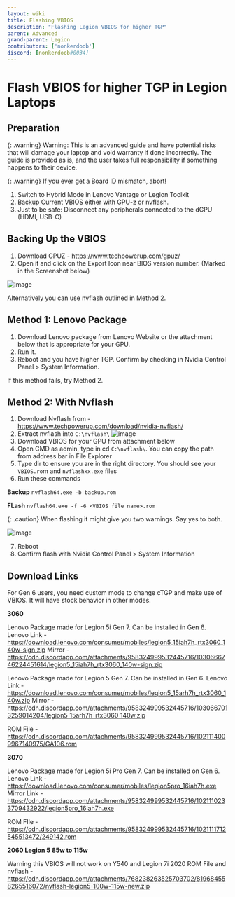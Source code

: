 ```yaml
---
layout: wiki
title: Flashing VBIOS
description: "Flashing Legion VBIOS for higher TGP"
parent: Advanced
grand-parent: Legion
contributors: ['nonkerdoob'] 
discord: [nonkerdoob#0034] 
---
```


# Flash VBIOS for higher TGP in Legion Laptops

## Preparation

{: .warning}
Warning: This is an advanced guide and have potential risks that will damage your laptop and void warranty if done incorrectly. The guide is provided as is, and the user takes full responsibility if something happens to their device.

{: .warning}
If you ever get a Board ID mismatch, abort!

1. Switch to Hybrid Mode in Lenovo Vantage or Legion Toolkit
2. Backup Current VBIOS either with GPU-z or nvflash.
3. Just to be safe: Disconnect any peripherals connected to the dGPU (HDMI, USB-C)

## Backing Up the VBIOS

1. Download GPUZ - https://www.techpowerup.com/gpuz/
2. Open it and click on the Export Icon near BIOS version number. (Marked in the Screenshot below)

![image](https://user-images.githubusercontent.com/100846697/210909114-bc46060e-0264-4ea5-9fa9-f32b83673d80.png)

Alternatively you can use nvflash outlined in Method 2.

## Method 1: Lenovo Package

1. Download Lenovo package from Lenovo Website or the attachment below that is appropriate for your GPU.
2. Run it.
3. Reboot and you have higher TGP. Confirm by checking in Nvidia Control Panel > System Information.

If this method fails, try Method 2.

## Method 2: With Nvflash
1. Download Nvflash from - https://www.techpowerup.com/download/nvidia-nvflash/
2. Extract nvflash into ``C:\nvflash\``
  ![image](https://user-images.githubusercontent.com/100846697/210909374-0ce998a5-11cf-4503-84dc-98662aba2ecb.png)
3. Download VBIOS for your GPU from attachment below
4. Open CMD as admin, type in cd ``C:\nvflash\``. You can copy the path from address bar in File Explorer
5. Type dir to ensure you are in the right directory. You should see your ``VBIOS.ro``m and ``nvflashxx.exe`` files
6. Run these commands

**Backup**
    ```nvflash64.exe -b backup.rom```

**FLash**
    ```nvflash64.exe -f -6 <VBIOS file name>.rom```

{: .caution}
When flashing it might give you two warnings. Say yes to both.

![image](https://user-images.githubusercontent.com/100846697/210909387-e38b9d6b-b016-4a2b-9902-273b5f74ac7d.png)

7. Reboot
8. Confirm flash with Nvidia Control Panel > System Information

## Download Links

For Gen 6 users, you need custom mode to change cTGP and make use of VBIOS. It will have stock behavior in other modes. 

**3060**

Lenovo Package made for Legion 5i Gen 7. Can be installed in Gen 6.
Lenovo Link - https://download.lenovo.com/consumer/mobiles/legion5_15iah7h_rtx3060_140w-sign.zip
Mirror - https://cdn.discordapp.com/attachments/958324999532445716/1030666746224451614/legion5_15iah7h_rtx3060_140w-sign.zip

Lenovo Package made for Legion 5 Gen 7. Can be installed in Gen 6.
Lenovo Link - https://download.lenovo.com/consumer/mobiles/legion5_15arh7h_rtx3060_140w.zip
Mirror - https://cdn.discordapp.com/attachments/958324999532445716/1030667013259014204/legion5_15arh7h_rtx3060_140w.zip

ROM File - https://cdn.discordapp.com/attachments/958324999532445716/1021114009967140975/GA106.rom

**3070**

Lenovo Package made for Legion 5i Pro Gen 7. Can be installed on Gen 6.
Lenovo Link - https://download.lenovo.com/consumer/mobiles/legion5pro_16iah7h.exe
Mirror Link - https://cdn.discordapp.com/attachments/958324999532445716/1021110233709432922/legion5pro_16iah7h.exe

ROM FIle - https://cdn.discordapp.com/attachments/958324999532445716/1021111712545513472/249142.rom

**2060 Legion 5 85w to 115w**

Warning this VBIOS will not work on Y540 and Legion 7i 2020
ROM File and nvflash - https://cdn.discordapp.com/attachments/768238263525703702/819684558265516072/nvflash-legion5-100w-115w-new.zip



